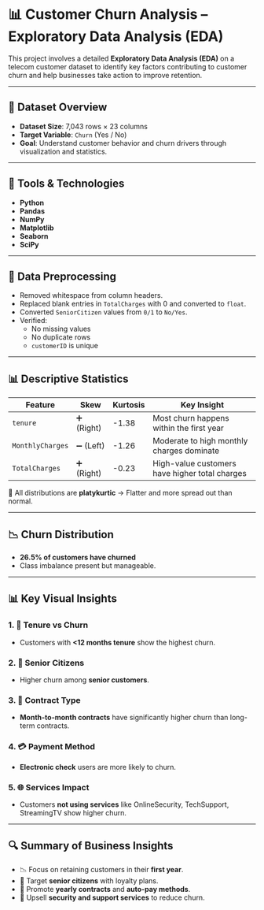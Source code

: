 # 📊 Customer Churn Analysis – Exploratory Data Analysis (EDA)

This project involves a detailed **Exploratory Data Analysis (EDA)** on a telecom customer dataset to identify key factors contributing to customer churn and help businesses take action to improve retention.

---

## 📝 Dataset Overview

- **Dataset Size**: 7,043 rows × 23 columns  
- **Target Variable**: `Churn` (Yes / No)
- **Goal**: Understand customer behavior and churn drivers through visualization and statistics.

---

## 🔧 Tools & Technologies

- **Python**
- **Pandas**
- **NumPy**
- **Matplotlib**
- **Seaborn**
- **SciPy**

---

## 🧹 Data Preprocessing

- Removed whitespace from column headers.
- Replaced blank entries in `TotalCharges` with 0 and converted to `float`.
- Converted `SeniorCitizen` values from `0/1` to `No/Yes`.
- Verified:
  - No missing values
  - No duplicate rows
  - `customerID` is unique

---

## 📊 Descriptive Statistics

| Feature          | Skew | Kurtosis | Key Insight |
|------------------|------|----------|-------------|
| `tenure`         | ➕ (Right) | -1.38     | Most churn happens within the first year |
| `MonthlyCharges` | ➖ (Left)  | -1.26     | Moderate to high monthly charges dominate |
| `TotalCharges`   | ➕ (Right) | -0.23     | High-value customers have higher total charges |

📌 All distributions are **platykurtic** → Flatter and more spread out than normal.

---

## 📉 Churn Distribution

- **26.5% of customers have churned**
- Class imbalance present but manageable.

---

## 📊 Key Visual Insights

### 1. 📅 Tenure vs Churn
- Customers with **<12 months tenure** show the highest churn.
  
### 2. 👵 Senior Citizens
- Higher churn among **senior customers**.

### 3. 📑 Contract Type
- **Month-to-month contracts** have significantly higher churn than long-term contracts.

### 4. 💳 Payment Method
- **Electronic check** users are more likely to churn.

### 5. 🌐 Services Impact
- Customers **not using services** like OnlineSecurity, TechSupport, StreamingTV show higher churn.

---

## 🔍 Summary of Business Insights

- 📉 Focus on retaining customers in their **first year**.
- 👴 Target **senior citizens** with loyalty plans.
- 🤝 Promote **yearly contracts** and **auto-pay methods**.
- 🔐 Upsell **security and support services** to reduce churn.



